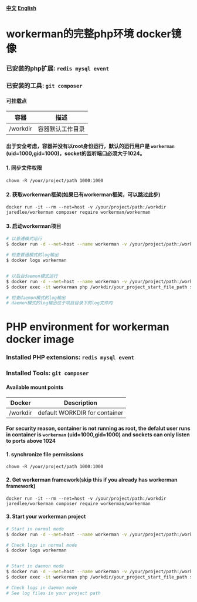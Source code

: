 **[中文](#workerman的完整php环境-docker镜像)**
**[English](#PHP-environment-for-workerman-docker-image)**

<span id="chinese"></span>
# workerman的完整php环境 docker镜像

### 已安装的php扩展: `redis mysql event`
### 已安装的工具: `git composer`

#### 可挂载点

| 容器              | 描述 |
|---------------------|-------------|
| /workdir | 容器默认工作目录 |

#### 出于安全考虑，容器并没有以root身份运行，默认的运行用户是 `workerman` (uid=1000,gid=1000)，socket的监听端口必须大于1024。

#### 1. 同步文件权限

    chown -R /your/project/path 1000:1000

#### 2. 获取workerman框架(如果已有workerman框架，可以跳过此步)

    docker run -it --rm --net=host -v /your/project/path:/workdir jaredlee/workerman composer require workerman/workerman


#### 3. 启动workerman项目 
```bash
# 以普通模式运行 
$ docker run -d --net=host --name workerman -v /your/project/path:/workdir jaredlee/workerman php /workdir/your_project_start_file_path start

# 检查普通模式的log输出
$ docker logs workerman


# 以后台daemon模式运行
$ docker run -d --net=host --name workerman -v /your/project/path:/workdir jaredlee/workerman tail -f /dev/stdout
$ docker exec -it workerman php /workdir/your_project_start_file_path start -d

# 检查daemon模式的log输出
# daemon模式的log输出位于项目目录下的log文件内
```


# PHP environment for workerman docker image

### Installed PHP extensions: `redis mysql event`
### Installed Tools: `git composer`

#### Available mount points

| Docker              | Description |
|---------------------|-------------|
| /workdir | default WORKDIR for container |

#### For security reason, container is not running as root, the defalut user runs in container is `workerman` (uid=1000,gid=1000) and sockets can only listen to ports above 1024

#### 1. synchronize file permissions

    chown -R /your/project/path 1000:1000

#### 2. Get workerman framework(skip this if you already has workerman framework)

    docker run -it --rm --net=host -v /your/project/path:/workdir jaredlee/workerman composer require workerman/workerman


#### 3. Start your workerman project 
```bash
# Start in normal mode  
$ docker run -d --net=host --name workerman -v /your/project/path:/workdir jaredlee/workerman php /workdir/your_project_start_file_path start

# Check logs in normal mode
$ docker logs workerman


# Start in daemon mode
$ docker run -d --net=host --name workerman -v /your/project/path:/workdir jaredlee/workerman tail -f /dev/stdout
$ docker exec -it workerman php /workdir/your_project_start_file_path start -d

# Check logs in daemon mode
# See log files in your project path
```
